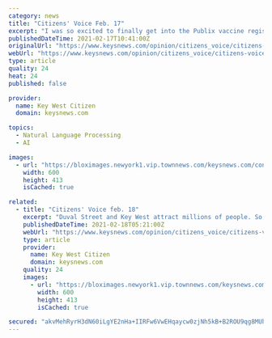 ```yaml
---
category: news
title: "Citizens' Voice Feb. 17"
excerpt: "I was so excited to finally get into the Publix vaccine registration to make an appointment this morning under the Monroe County tab until my choices for receiving the vaccination"
publishedDateTime: 2021-02-17T10:41:00Z
originalUrl: "https://www.keysnews.com/opinion/citizens_voice/citizens-voice-feb-17/article_a6edfef8-6f99-11eb-90b1-5b6eff3e0a93.html"
webUrl: "https://www.keysnews.com/opinion/citizens_voice/citizens-voice-feb-17/article_a6edfef8-6f99-11eb-90b1-5b6eff3e0a93.html"
type: article
quality: 24
heat: 24
published: false

provider:
  name: Key West Citizen
  domain: keysnews.com

topics:
  - Natural Language Processing
  - AI

images:
  - url: "https://bloximages.newyork1.vip.townnews.com/keysnews.com/content/tncms/assets/v3/media/8/80/880b8ab6-3414-11eb-8e4e-ef7db41f6864/5fc6a8b32200c.image.jpg?resize=600%2C413"
    width: 600
    height: 413
    isCached: true

related:
  - title: "Citizens' Voice feb. 18"
    excerpt: "Duval Street and Key West attract millions of people. So, our leaders say ‘Hey, let’s makes Duval Street look like a Disney World pavilion.’ Really? Every year, it seems, they"
    publishedDateTime: 2021-02-18T05:21:00Z
    webUrl: "https://www.keysnews.com/opinion/citizens_voice/citizens-voice-feb-18/article_7495d97c-7060-11eb-83f8-33cd4cbe5c68.html"
    type: article
    provider:
      name: Key West Citizen
      domain: keysnews.com
    quality: 24
    images:
      - url: "https://bloximages.newyork1.vip.townnews.com/keysnews.com/content/tncms/assets/v3/media/8/80/880b8ab6-3414-11eb-8e4e-ef7db41f6864/5fc6a8b32200c.image.jpg?resize=600%2C413"
        width: 600
        height: 413
        isCached: true

secured: "akvMehRyrH3dN60iLgYE2nHa+IIRFw6VwEHqaycw0zjNh5kB+B2ROU9qg8MUhE2QSHkXdATp10vRGdhfkErRcZe+UYBPfz8cXi9R13w1XnW3FmGGhR345GM+lC0uwZmrMwBkdsShthcFLzvqqMlZDLe8PrkhHauTpF0TYk1CYKswLfeomBhJ7trgQpI6ApB/xONTuO3yQfC4QX34TGsyli0DIA0/bZ9qFhA48UtHnlehnMGdiYzZB/BJ4GLuzfLAP31M97RSilrMN67jqGmBaIWlff+kY19tjwrY+fpe42Kp2EomoyONgJJABBMO/GejnfeE0wx0pDMtK7YgETlM2Z3nkq6AnxL1lSHNkxR3st0=;qylPdzJq/q0VgLcRBYzG+w=="
---
```


